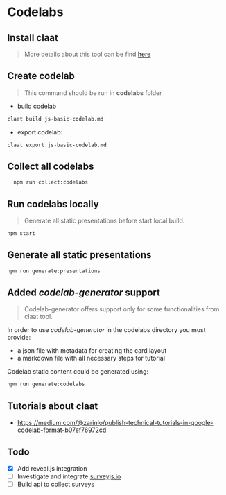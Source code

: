 # Codelabs

## Install claat

> More details about this tool can be find [here](https://github.com/googlecodelabs/tools)

## Create codelab

> This command should be run in **codelabs** folder

- build codelab

```bash
claat build js-basic-codelab.md
```

- export codelab:

```bash
claat export js-basic-codelab.md
```

## Collect all codelabs

```bash
  npm run collect:codelabs
```

## Run codelabs locally

> Generate all static presentations before start local build.

```bash
npm start
```

## Generate all static presentations

```bash
npm run generate:presentations
```

## Added *codelab-generator* support

> Codelab-generator offers support only for some functionalities from claat tool.

In order to use *codelab-generator* in the codelabs directory you must provide:

- a json file with metadata for creating the card layout
- a markdown file with all necessary steps for tutorial

Codelab static content could be generated using:

```bash
npm run generate:codelabs
```

## Tutorials about claat

- <https://medium.com/@zarinlo/publish-technical-tutorials-in-google-codelab-format-b07ef76972cd>

## Todo

- [X] Add reveal.js integration
- [ ] Investigate and integrate [surveyjs.io](https://surveyjs.io/Examples/Library#content-js)
- [ ] Build api to collect surveys
